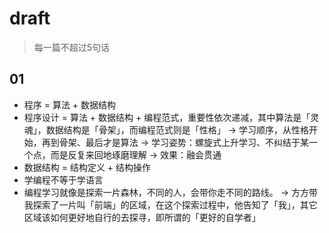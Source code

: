 # draft

> 每一篇不超过5句话

## 01

- 程序 = 算法 + 数据结构
- 程序设计 = 算法 + 数据结构 + 编程范式，重要性依次递减，其中算法是「灵魂」，数据结构是「骨架」，而编程范式则是「性格」 -> 学习顺序，从性格开始，再到骨架、最后才是算法 -> 学习姿势：螺旋式上升学习、不纠结于某一个点，而是反复来回地琢磨理解 -> 效果：融会贯通
- 数据结构 = 结构定义 + 结构操作
- 学编程不等于学语言
- 编程学习就像是探索一片森林，不同的人，会带你走不同的路线。 -> 方方带我探索了一片叫「前端」的区域，在这个探索过程中，他告知了「我」，其它区域该如何更好地自行的去探寻，即所谓的「更好的自学者」


